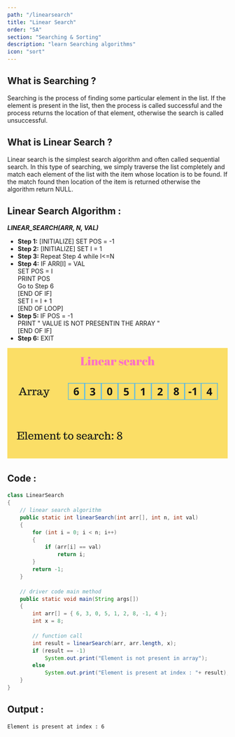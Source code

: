 ```yaml
---
path: "/linearsearch"
title: "Linear Search"
order: "5A"
section: "Searching & Sorting"
description: "learn Searching algorithms"
icon: "sort"
---
```


## **What is Searching ?**

Searching is the process of finding some particular element in the list. If the element is present in the list, then the process is called successful and the process returns the location of that element, otherwise the search is called unsuccessful.

## **What is Linear Search ?**

Linear search is the simplest search algorithm and often called sequential search. In this type of searching, we simply traverse the list completely and match each element of the list with the item whose location is to be found. If the match found then location of the item is returned otherwise the algorithm return NULL.

## **Linear Search Algorithm :**

***LINEAR_SEARCH(ARR, N, VAL)***

- **Step 1:** [INITIALIZE] SET POS = -1
- **Step 2:** [INITIALIZE] SET I = 1
- **Step 3:** Repeat Step 4 while I<=N
- **Step 4:** IF ARR[I] = VAL
<br> SET POS = I
<br> PRINT POS
<br> Go to Step 6
<br> [END OF IF]
<br> SET I = I + 1
<br> [END OF LOOP]
- **Step 5:** IF POS = -1
<br> PRINT " VALUE IS NOT PRESENTIN THE ARRAY "
<br> [END OF IF]
- **Step 6:** EXIT

![linear-search](./images/linear-search.gif)

## **Code :**

```java
class LinearSearch
{
    // linear search algorithm 
    public static int linearSearch(int arr[], int n, int val)
    {
        for (int i = 0; i < n; i++)
        {
            if (arr[i] == val)
                return i;
        }
        return -1;
    }
 
    // driver code main method
    public static void main(String args[])
    {
        int arr[] = { 6, 3, 0, 5, 1, 2, 8, -1, 4 };
        int x = 8;
 
        // function call
        int result = linearSearch(arr, arr.length, x);
        if (result == -1)
            System.out.print("Element is not present in array");
        else
            System.out.print("Element is present at index : "+ result);
    }
}
```

## **Output :**

```
Element is present at index : 6
```